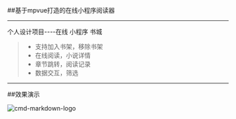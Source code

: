 ##基于mpvue打造的在线小程序阅读器

------

个人设计项目----在线 小程序 书城

> * 支持加入书架，移除书架
> * 在线阅读，小说详情
> * 章节跳转，阅读记录
> * 数据交互，筛选

------
##效果演示

![cmd-markdown-logo](https://www.zybuluo.com/static/img/logo.png)
